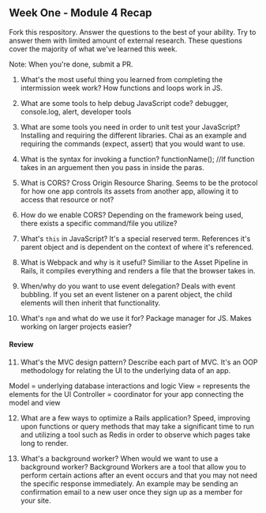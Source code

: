 ## Week One - Module 4 Recap

Fork this respository. Answer the questions to the best of your ability. Try to answer them with limited amount of external research. These questions cover the majority of what we've learned this week. 

Note: When you're done, submit a PR. 

1. What's the most useful thing you learned from completing the intermission week work?
How functions and loops work in JS.

2. What are some tools to help debug JavaScript code?
debugger, console.log, alert, developer tools

3. What are some tools you need in order to unit test your JavaScript?
Installing and requiring the different libraries. Chai as an example and requiring the commands (expect, assert) that you would want to use.

4. What is the syntax for invoking a function?
functionName();
//If function takes in an arguement then you pass in inside the paras.

5. What is CORS?
Cross Origin Resource Sharing. Seems to be the protocol for how one app controls its assets from another app, allowing it to access that resource or not? 

6. How do we enable CORS?
Depending on the framework being used, there exists a specific command/file you utilize?

7. What's `this` in JavaScript?
It's a special reserved term. References it's parent object and is dependent on the context of where it's referenced.

8. What is Webpack and why is it useful?
Similiar to the Asset Pipeline in Rails, it compiles everything and renders a file that the browser takes in.

9. When/why do you want to use event delegation?
Deals with event bubbling. If you set an event listener on a parent object, the child elements will then inherit that functionality.

10. What's `npm` and what do we use it for?
Package manager for JS. Makes working on larger projects easier?

#### Review  
11. What's the MVC design pattern? Describe each part of MVC.
It's an OOP methodology for relating the UI to the underlying data of an app. 

Model = underlying database interactions and logic
View  = represents the elements for the UI
Controller = coordinator for your app connecting the model and view

12. What are a few ways to optimize a Rails application?
Speed, improving upon functions or query methods that may take a significant time to run and utilizing a tool such as Redis in order to observe which pages take long to render.

13. What's a background worker? When would we want to use a background worker?
Background Workers are a tool that allow you to perform certain actions after an event occurs and that you may not need the specific response immediately. An example may be sending an confirmation email to a new user once they sign up as a member for your site.
